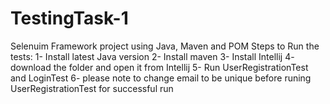 # TestingTask-1
Selenuim Framework project using Java, Maven and POM
Steps to Run the tests:
1- Install latest Java version
2- Install maven
3- Install Intellij
4- download the folder and open it from Intellij
5- Run UserRegistrationTest and LoginTest
6- please note to change email to be unique before runing UserRegistrationTest for successful run 
